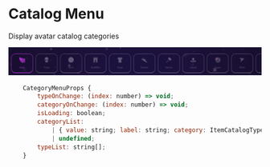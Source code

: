# Catalog Menu

Display avatar catalog categories

![](./readme_img/2023-01-30-14-25-53.png)

```js
    CategoryMenuProps {
        typeOnChange: (index: number) => void;
        categoryOnChange: (index: number) => void;
        isLoading: boolean;
        categoryList:
            | { value: string; label: string; category: ItemCatalogType }[]
            | undefined;
        typeList: string[];
    }
```
